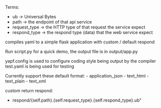 Terms:
- ub -> Universal Bytes
- path -> the endpoint of that api service
- request_type -> the HTTP type of that request the service expect
- respond_type -> the respond type (data) that the web service expect

compiles yaml to a simple flask application with custom / default respond

Run script.py for a quick demo, the output file is in output/app.py

yapf.config is used to configure coding style being output by the compiler
test.yaml is being used for testing


Currently support these default format:
    - application_json
    - text_html
    - text_plain
    - text_xml

custom return respond:
- respond/{self.path}.{self.request_type}.{self.respond_type}.ub"
